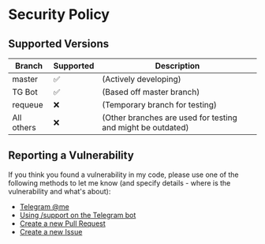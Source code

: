 
# Security Policy

## Supported Versions

| Branch     | Supported          | Description                                                 |
| ---------- | ------------------ | ----------------------------------------------------------- |
| master     | :white_check_mark: | (Actively developing)                                       |
| TG Bot     | :white_check_mark: | (Based off master branch)                                   |
| requeue    | :x:                | (Temporary branch for testing)                              |
| All others | :x:                | (Other branches are used for testing and might be outdated) |


## Reporting a Vulnerability

If you think you found a vulnerability in my code, please use one of the following methods to let me know
(and specify details - where is the vulnerability and what's about):

- [Telegram @me](https://t.me/pesaventofilippo)
- [Using /support on the Telegram bot](https://t.me/ClasseVivaIT_Bot?start=support)
- [Create a new Pull Request](https://github.com/pesaventofilippo/classevivabot/pulls)
- [Create a new Issue](https://github.com/pesaventofilippo/classevivabot/issues)

